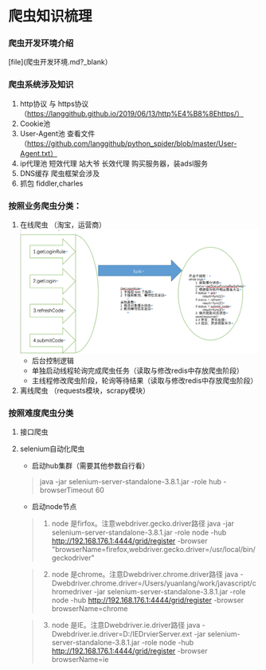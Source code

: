 
# 爬虫知识梳理

### 爬虫开发环境介绍 
[file](爬虫开发环境.md?_blank）

### 爬虫系统涉及知识
1. http协议 与 https协议 （https://langgithub.github.io/2019/06/13/http%E4%B8%8Ehttps/）
2. Cookie池
3. User-Agent池 查看文件 （https://github.com/langgithub/python_spider/blob/master/User-Agent.txt）
4. ip代理池
短效代理 站大爷
长效代理 购买服务器，装adsl服务
5. DNS缓存 爬虫框架会涉及
6. 抓包 fiddler,charles

### 按照业务爬虫分类：
1. 在线爬虫 （淘宝，运营商）
![在线爬虫](在线爬虫设计.png)
    * 后台控制逻辑
    * 单独启动线程轮询完成爬虫任务（读取与修改redis中存放爬虫阶段）
    * 主线程修改爬虫阶段，轮询等待结果（读取与修改redis中存放爬虫阶段）
2. 离线爬虫 （requests模块，scrapy模块）

### 按照难度爬虫分类
1. 接口爬虫
2. selenium自动化爬虫
    * 启动hub集群（需要其他参数自行看）
    > java -jar selenium-server-standalone-3.8.1.jar -role hub -browserTimeout 60
    
    * 启动node节点
    > 1. node 是firfox。注意webdriver.gecko.driver路径
    java -jar selenium-server-standalone-3.8.1.jar -role node  -hub http://192.168.176.1:4444/grid/register  -browser  "browserName=firefox,webdriver.gecko.driver=/usr/local/bin/geckodriver"
    
    > 2. node 是chrome。注意Dwebdriver.chrome.driver路径
    java  -Dwebdriver.chrome.driver=/Users/yuanlang/work/javascript/chromedriver -jar selenium-server-standalone-3.8.1.jar -role node  -hub http://192.168.176.1:4444/grid/register  -browser  browserName=chrome
    
    > 3. node 是IE。注意Dwebdriver.ie.driver路径
    java  -Dwebdriver.ie.driver=D:/IEDrvierServer.ext -jar selenium-server-standalone-3.8.1.jar -role node  -hub http://192.168.176.1:4444/grid/register  -browser  browserName=ie

